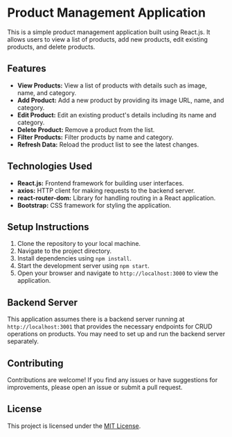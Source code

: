 # Product Management Application

This is a simple product management application built using React.js. It allows users to view a list of products, add new products, edit existing products, and delete products.

## Features

- **View Products:** View a list of products with details such as image, name, and category.
- **Add Product:** Add a new product by providing its image URL, name, and category.
- **Edit Product:** Edit an existing product's details including its name and category.
- **Delete Product:** Remove a product from the list.
- **Filter Products:** Filter products by name and category.
- **Refresh Data:** Reload the product list to see the latest changes.

## Technologies Used

- **React.js:** Frontend framework for building user interfaces.
- **axios:** HTTP client for making requests to the backend server.
- **react-router-dom:** Library for handling routing in a React application.
- **Bootstrap:** CSS framework for styling the application.

## Setup Instructions

1. Clone the repository to your local machine.
2. Navigate to the project directory.
3. Install dependencies using `npm install`.
4. Start the development server using `npm start`.
5. Open your browser and navigate to `http://localhost:3000` to view the application.

## Backend Server

This application assumes there is a backend server running at `http://localhost:3001` that provides the necessary endpoints for CRUD operations on products. You may need to set up and run the backend server separately.

## Contributing

Contributions are welcome! If you find any issues or have suggestions for improvements, please open an issue or submit a pull request.

## License

This project is licensed under the [MIT License](LICENSE).
